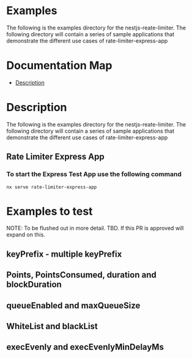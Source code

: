 # Examples

The following is the examples directory for the nestjs-reate-limiter.  The following directory will contain a series of sample applications that demonstrate the different use cases of rate-limiter-express-app

# Documentation Map
- [Description](https://github.com/ozkanonur/nestjs-rate-limiter/examples#description)


# Description
The following is the examples directory for the nestjs-reate-limiter.  The following directory will contain a series of sample applications that demonstrate the different use cases of rate-limiter-express-app

## Rate Limiter Express App

### To start the Express Test App use the following command
```
nx serve rate-limiter-express-app
```

# Examples to test
NOTE: To be flushed out in more detail.  TBD.  If this PR is approved will expand on this.
## keyPrefix - multiple keyPrefix

## Points, PointsConsumed, duration and blockDuration

## queueEnabled and maxQueueSize

## WhiteList and blackList

## execEvenly and execEvenlyMinDelayMs